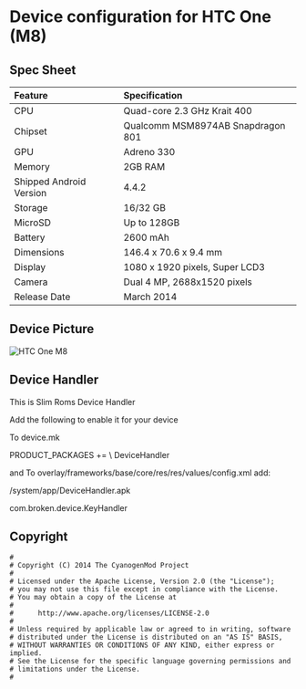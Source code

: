 # Device configuration for HTC One (M8)

## Spec Sheet

| Feature                 | Specification                     |
| :---------------------- | :-------------------------------- |
| CPU                     | Quad-core 2.3 GHz Krait 400       |
| Chipset                 | Qualcomm MSM8974AB Snapdragon 801 |
| GPU                     | Adreno 330                        |
| Memory                  | 2GB RAM                           |
| Shipped Android Version | 4.4.2                             |
| Storage                 | 16/32 GB                          |
| MicroSD                 | Up to 128GB                       |
| Battery                 | 2600 mAh                          |
| Dimensions              | 146.4 x 70.6 x 9.4 mm             |
| Display                 | 1080 x 1920 pixels, Super LCD3    |
| Camera                  | Dual 4 MP, 2688х1520 pixels       |
| Release Date            | March 2014                        |


## Device Picture

![HTC One M8](http://wiki.cyanogenmod.org/images/thumb/5/55/M8.png/292px-M8.png "HTC One M8")

## Device Handler
This is Slim Roms Device Handler

Add the following to enable it for your device

To device.mk

PRODUCT_PACKAGES += \ DeviceHandler

and To overlay/frameworks/base/core/res/res/values/config.xml add:

<!-- The list absolute paths of jar/apk files containing the device specific handlers,
     delimited by File.pathSeparator, which defaults to ":" on Android -->
<string name="config_deviceKeyHandlerLib" translatable="false">/system/app/DeviceHandler.apk</string>

<!-- Full qualified name of the class that implements
     com.android.internal.os.DeviceKeyHandler interface. -->
<string name="config_deviceKeyHandlerClass" translatable="false">com.broken.device.KeyHandler</string>

## Copyright

```
#
# Copyright (C) 2014 The CyanogenMod Project
#
# Licensed under the Apache License, Version 2.0 (the "License");
# you may not use this file except in compliance with the License.
# You may obtain a copy of the License at
#
#      http://www.apache.org/licenses/LICENSE-2.0
#
# Unless required by applicable law or agreed to in writing, software
# distributed under the License is distributed on an "AS IS" BASIS,
# WITHOUT WARRANTIES OR CONDITIONS OF ANY KIND, either express or implied.
# See the License for the specific language governing permissions and
# limitations under the License.
#
```
